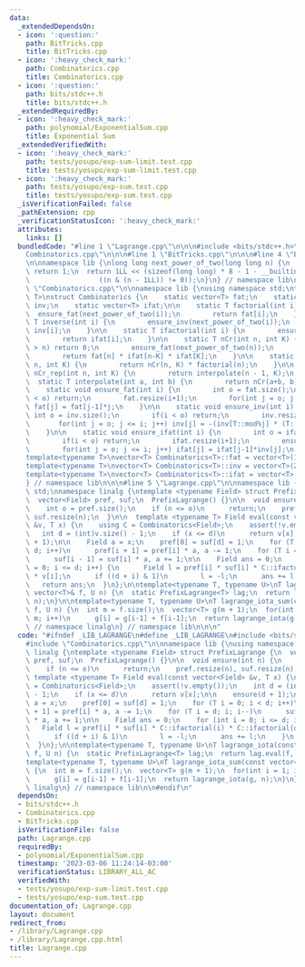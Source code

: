 ```yaml
---
data:
  _extendedDependsOn:
  - icon: ':question:'
    path: BitTricks.cpp
    title: BitTricks.cpp
  - icon: ':heavy_check_mark:'
    path: Combinatorics.cpp
    title: Combinatorics.cpp
  - icon: ':question:'
    path: bits/stdc++.h
    title: bits/stdc++.h
  _extendedRequiredBy:
  - icon: ':heavy_check_mark:'
    path: polynomial/ExponentialSum.cpp
    title: Exponential Sum
  _extendedVerifiedWith:
  - icon: ':heavy_check_mark:'
    path: tests/yosupo/exp-sum-limit.test.cpp
    title: tests/yosupo/exp-sum-limit.test.cpp
  - icon: ':heavy_check_mark:'
    path: tests/yosupo/exp-sum.test.cpp
    title: tests/yosupo/exp-sum.test.cpp
  _isVerificationFailed: false
  _pathExtension: cpp
  _verificationStatusIcon: ':heavy_check_mark:'
  attributes:
    links: []
  bundledCode: "#line 1 \"Lagrange.cpp\"\n\n\n#include <bits/stdc++.h>\n#line 1 \"\
    Combinatorics.cpp\"\n\n\n#line 1 \"BitTricks.cpp\"\n\n\n#line 4 \"BitTricks.cpp\"\
    \n\nnamespace lib {\nlong long next_power_of_two(long long n) {\n  if (n <= 0)\
    \ return 1;\n  return 1LL << (sizeof(long long) * 8 - 1 - __builtin_clzll(n) +\n\
    \                 ((n & (n - 1LL)) != 0));\n}\n} // namespace lib\n\n\n#line 5\
    \ \"Combinatorics.cpp\"\n\nnamespace lib {\nusing namespace std;\ntemplate<typename\
    \ T>\nstruct Combinatorics {\n    static vector<T> fat;\n    static vector<T>\
    \ inv;\n    static vector<T> ifat;\n\n    static T factorial(int i) {\n      \
    \  ensure_fat(next_power_of_two(i));\n        return fat[i];\n    }\n\n    static\
    \ T inverse(int i) {\n        ensure_inv(next_power_of_two(i));\n        return\
    \ inv[i];\n    }\n\n    static T ifactorial(int i) {\n        ensure_ifat(next_power_of_two(i));\n\
    \        return ifat[i];\n    }\n\n    static T nCr(int n, int K) {\n        if(K\
    \ > n) return 0;\n        ensure_fat(next_power_of_two(n));\n        ensure_ifat(next_power_of_two(n));\n\
    \        return fat[n] * ifat[n-K] * ifat[K];\n    }\n\n    static T arrangement(int\
    \ n, int K) {\n        return nCr(n, K) * factorial(n);\n    }\n\n    static T\
    \ nCr_rep(int n, int K) {\n        return interpolate(n - 1, K);\n    }\n\n  \
    \  static T interpolate(int a, int b) {\n        return nCr(a+b, b);\n    }\n\n\
    \    static void ensure_fat(int i) {\n        int o = fat.size();\n        if(i\
    \ < o) return;\n        fat.resize(i+1);\n        for(int j = o; j <= i; j++)\
    \ fat[j] = fat[j-1]*j;\n    }\n\n    static void ensure_inv(int i) {\n       \
    \ int o = inv.size();\n        if(i < o) return;\n        inv.resize(i+1);\n \
    \       for(int j = o; j <= i; j++) inv[j] = -(inv[T::mod%j] * (T::mod/j));\n\
    \    }\n\n    static void ensure_ifat(int i) {\n        int o = ifat.size();\n\
    \        if(i < o) return;\n        ifat.resize(i+1);\n        ensure_inv(i);\n\
    \        for(int j = o; j <= i; j++) ifat[j] = ifat[j-1]*inv[j];\n    }\n};\n\n\
    template<typename T>\nvector<T> Combinatorics<T>::fat = vector<T>(1, T(1));\n\
    template<typename T>\nvector<T> Combinatorics<T>::inv = vector<T>(2, T(1));\n\
    template<typename T>\nvector<T> Combinatorics<T>::ifat = vector<T>(1, T(1));\n\
    } // namespace lib\n\n\n#line 5 \"Lagrange.cpp\"\n\nnamespace lib {\nusing namespace\
    \ std;\nnamespace linalg {\ntemplate <typename Field> struct PrefixLagrange {\n\
    \  vector<Field> pref, suf;\n  PrefixLagrange() {}\n\n  void ensure(int n) {\n\
    \    int o = pref.size();\n    if (n <= o)\n      return;\n    pref.resize(n),\
    \ suf.resize(n);\n  }\n\n  template <typename T> Field eval(const vector<Field>\
    \ &v, T x) {\n    using C = Combinatorics<Field>;\n    assert(!v.empty());\n \
    \   int d = (int)v.size() - 1;\n    if (x <= d)\n      return v[x];\n\n    ensure(d\
    \ + 1);\n\n    Field a = x;\n    pref[0] = suf[d] = 1;\n    for (T i = 0; i <\
    \ d; i++)\n      pref[i + 1] = pref[i] * a, a -= 1;\n    for (T i = d; i; i--)\n\
    \      suf[i - 1] = suf[i] * a, a += 1;\n\n    Field ans = 0;\n    for (int i\
    \ = 0; i <= d; i++) {\n      Field l = pref[i] * suf[i] * C::ifactorial(i) * C::ifactorial(d-i)\
    \ * v[i];\n      if ((d + i) & 1)\n        l = -l;\n      ans += l;\n    }\n \
    \   return ans;\n  }\n};\n\ntemplate<typename T, typename U>\nT lagrange_iota(const\
    \ vector<T>& f, U n) {\n  static PrefixLagrange<T> lag;\n  return lag.eval(f,\
    \ n);\n}\n\ntemplate<typename T, typename U>\nT lagrange_iota_sum(const vector<T>&\
    \ f, U n) {\n  int m = f.size();\n  vector<T> g(m + 1);\n  for(int i = 1; i <=\
    \ m; i++)\n      g[i] = g[i-1] + f[i-1];\n  return lagrange_iota(g, n);\n}\n}\
    \ // namespace linalg\n} // namespace lib\n\n\n"
  code: "#ifndef _LIB_LAGRANGE\n#define _LIB_LAGRANGE\n#include <bits/stdc++.h>\n\
    #include \"Combinatorics.cpp\"\n\nnamespace lib {\nusing namespace std;\nnamespace\
    \ linalg {\ntemplate <typename Field> struct PrefixLagrange {\n  vector<Field>\
    \ pref, suf;\n  PrefixLagrange() {}\n\n  void ensure(int n) {\n    int o = pref.size();\n\
    \    if (n <= o)\n      return;\n    pref.resize(n), suf.resize(n);\n  }\n\n \
    \ template <typename T> Field eval(const vector<Field> &v, T x) {\n    using C\
    \ = Combinatorics<Field>;\n    assert(!v.empty());\n    int d = (int)v.size()\
    \ - 1;\n    if (x <= d)\n      return v[x];\n\n    ensure(d + 1);\n\n    Field\
    \ a = x;\n    pref[0] = suf[d] = 1;\n    for (T i = 0; i < d; i++)\n      pref[i\
    \ + 1] = pref[i] * a, a -= 1;\n    for (T i = d; i; i--)\n      suf[i - 1] = suf[i]\
    \ * a, a += 1;\n\n    Field ans = 0;\n    for (int i = 0; i <= d; i++) {\n   \
    \   Field l = pref[i] * suf[i] * C::ifactorial(i) * C::ifactorial(d-i) * v[i];\n\
    \      if ((d + i) & 1)\n        l = -l;\n      ans += l;\n    }\n    return ans;\n\
    \  }\n};\n\ntemplate<typename T, typename U>\nT lagrange_iota(const vector<T>&\
    \ f, U n) {\n  static PrefixLagrange<T> lag;\n  return lag.eval(f, n);\n}\n\n\
    template<typename T, typename U>\nT lagrange_iota_sum(const vector<T>& f, U n)\
    \ {\n  int m = f.size();\n  vector<T> g(m + 1);\n  for(int i = 1; i <= m; i++)\n\
    \      g[i] = g[i-1] + f[i-1];\n  return lagrange_iota(g, n);\n}\n} // namespace\
    \ linalg\n} // namespace lib\n\n#endif\n"
  dependsOn:
  - bits/stdc++.h
  - Combinatorics.cpp
  - BitTricks.cpp
  isVerificationFile: false
  path: Lagrange.cpp
  requiredBy:
  - polynomial/ExponentialSum.cpp
  timestamp: '2023-03-06 11:24:14-03:00'
  verificationStatus: LIBRARY_ALL_AC
  verifiedWith:
  - tests/yosupo/exp-sum-limit.test.cpp
  - tests/yosupo/exp-sum.test.cpp
documentation_of: Lagrange.cpp
layout: document
redirect_from:
- /library/Lagrange.cpp
- /library/Lagrange.cpp.html
title: Lagrange.cpp
---
```

